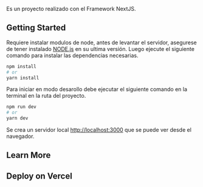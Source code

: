 Es un proyecto realizado con el Framework NextJS.

## Getting Started

Requiere instalar modulos de node, antes de levantar el servidor, asegurese de tener instalado [NODE.js](https://nodejs.org/en/download/current/) en su ultima versión.
Luego ejecute el siguiente comando para instalar las dependencias necesarias.
```bash
npm install
# or
yarn install
```

Para iniciar en modo desarollo debe ejecutar el siguiente comando en la terminal en la ruta del proyecto.

```bash
npm run dev
# or
yarn dev
```

Se crea un servidor local [http://localhost:3000](http://localhost:3000) que se puede ver desde el navegador.

## Learn More


## Deploy on Vercel


